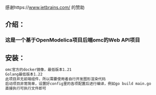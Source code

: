 感谢https://www.jetbrains.com/ 的赞助
## 介绍：
  ### 这是一个基于OpenModelica项目后端omc的Web API项目
## 安装：
  ```markdown
  omc官方的docker镜像，最低版本1.21
  Golang最低版本1.22
  此项目并无前端组件，所以需要使用者自行开发图形渲染代码
  启动项目非常简单，设置好config里的各项配置后进行编译，例如go build main.go
  直接执行可执行文件即可
  
